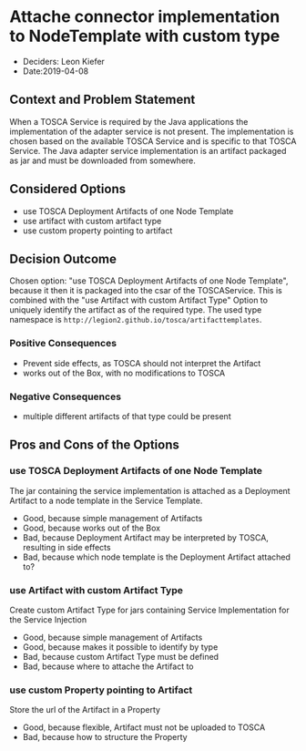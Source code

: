 # Attache connector implementation to NodeTemplate with custom type

* Deciders: Leon Kiefer
* Date:2019-04-08

## Context and Problem Statement

When a TOSCA Service is required by the Java applications the implementation of the adapter service is not present.
The implementation is chosen based on the available TOSCA Service and is specific to that TOSCA Service.
The Java adapter service implementation is an artifact packaged as jar and must be downloaded from somewhere.

## Considered Options

* use TOSCA Deployment Artifacts of one Node Template
* use artifact with custom artifact type
* use custom property pointing to artifact

## Decision Outcome

Chosen option: "use TOSCA Deployment Artifacts of one Node Template", because it then it is packaged into the csar of the TOSCAService.
This is combined with the "use Artifact with custom Artifact Type" Option to uniquely identify the artifact as of the required type.
The used type namespace is `http://legion2.github.io/tosca/artifacttemplates`.

### Positive Consequences

* Prevent side effects, as TOSCA should not interpret the Artifact
* works out of the Box, with no modifications to TOSCA

### Negative Consequences

* multiple different artifacts of that type could be present

## Pros and Cons of the Options <!-- optional -->

### use TOSCA Deployment Artifacts of one Node Template

The jar containing the service implementation is attached as a Deployment Artifact to a node template in the Service Template.

* Good, because simple management of Artifacts
* Good, because works out of the Box
* Bad, because Deployment Artifact may be interpreted by TOSCA, resulting in side effects
* Bad, because which node template is the Deployment Artifact attached to?

### use Artifact with custom Artifact Type

Create custom Artifact Type for jars containing Service Implementation for the Service Injection

* Good, because simple management of Artifacts
* Good, because makes it possible to identify by type
* Bad, because custom Artifact Type must be defined
* Bad, because where to attache the Artifact to

### use custom Property pointing to Artifact

Store the url of the Artifact in a Property

* Good, because flexible, Artifact must not be uploaded to TOSCA
* Bad, because how to structure the Property
